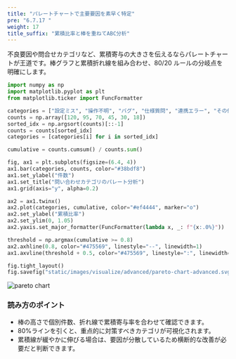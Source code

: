 ```yaml
---
title: "パレートチャートで主要要因を素早く特定"
pre: "6.7.17 "
weight: 17
title_suffix: "累積比率と棒を重ねてABC分析"
---
```


不良要因や問合せカテゴリなど、累積寄与の大きさを伝えるならパレートチャートが王道です。棒グラフと累積折れ線を組み合わせ、80/20 ルールの分岐点を明確にします。

```python
import numpy as np
import matplotlib.pyplot as plt
from matplotlib.ticker import FuncFormatter

categories = ["設定ミス", "操作不明", "バグ", "仕様質問", "連携エラー", "その他"]
counts = np.array([120, 95, 70, 45, 30, 18])
sorted_idx = np.argsort(counts)[::-1]
counts = counts[sorted_idx]
categories = [categories[i] for i in sorted_idx]

cumulative = counts.cumsum() / counts.sum()

fig, ax1 = plt.subplots(figsize=(6.4, 4))
ax1.bar(categories, counts, color="#38bdf8")
ax1.set_ylabel("件数")
ax1.set_title("問い合わせカテゴリのパレート分析")
ax1.grid(axis="y", alpha=0.2)

ax2 = ax1.twinx()
ax2.plot(categories, cumulative, color="#ef4444", marker="o")
ax2.set_ylabel("累積比率")
ax2.set_ylim(0, 1.05)
ax2.yaxis.set_major_formatter(FuncFormatter(lambda x, _: f"{x:.0%}"))

threshold = np.argmax(cumulative >= 0.8)
ax2.axhline(0.8, color="#475569", linestyle="--", linewidth=1)
ax1.axvline(threshold + 0.5, color="#475569", linestyle=":", linewidth=1)

fig.tight_layout()
fig.savefig("static/images/visualize/advanced/pareto-chart-advanced.svg")
```

![pareto chart](/images/visualize/advanced/pareto-chart-advanced.svg)

### 読み方のポイント
- 棒の高さで個別件数、折れ線で累積寄与率を合わせて確認できます。
- 80%ラインを引くと、重点的に対策すべきカテゴリが可視化されます。
- 累積線が緩やかに伸びる場合は、要因が分散しているため横断的な改善が必要だと判断できます。
